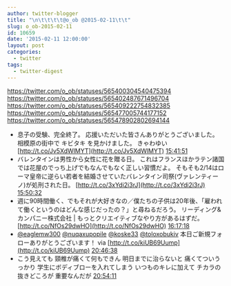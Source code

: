 ```yaml
---
author: twitter-blogger
title: "\n\t\t\t\t@o_ob @2015-02-11\t\t"
slug: o_ob-2015-02-11
id: 10659
date: '2015-02-11 12:00:00'
layout: post
categories:
  - twitter
tags:
  - twitter-digest
---
```


https://twitter.com/o_ob/statuses/565400304540475394 https://twitter.com/o_ob/statuses/565402487671496704 https://twitter.com/o_ob/statuses/565409222754832385 https://twitter.com/o_ob/statuses/565477005744177152 https://twitter.com/o_ob/statuses/565478902802694144  

*   息子の受験、完全終了。 応援いただいた皆さんありがとうございました。 相模原の街中で キビタキ を見かけました。 きゃわゆい [http://t.co/Jv5XdWlMYT](http://t.co/Jv5XdWlMYT) [15:41:51](https://twitter.com/o_ob/statuses/565400304540475394)
*   バレンタインは男性から女性に花を贈る日。 これはフランスほかラテン諸国では花屋のでっち上げでもなんでもなく正しい習慣だよ。 そもそも2/14はローマ皇帝に逆らい若者を結婚させていたバレンタイン司祭(ヴァレンティーノ)が処刑された日。 [http://t.co/3xYdi2i3rJ](http://t.co/3xYdi2i3rJ) [15:50:32](https://twitter.com/o_ob/statuses/565402487671496704)
*   週に90時間働く、でもそれが大好きなの／僕たちの子供は20年後、「雇われて働くというのはどんな感じだったの？」と尋ねるだろう。 リーディング&カンパニー株式会社 | もっとクリエイティブなやり方があるはずだ。 [http://t.co/NfOs29dwHO](http://t.co/NfOs29dwHO) [16:17:18](https://twitter.com/o_ob/statuses/565409222754832385)
*   [@eaglemw300](https://twitter.com/eaglemw300) [@nuqaxupopile](https://twitter.com/nuqaxupopile) [@koske33](https://twitter.com/koske33) [@toloxobukiv](https://twitter.com/toloxobukiv) 本日ご新規フォローありがとうございます！ via [http://t.co/kiUB69Uump](http://t.co/kiUB69Uump) [20:46:38](https://twitter.com/o_ob/statuses/565477005744177152)
*   こう見えても 頸椎が痛くて何もできん 明日までに治らないと 痛くてついうっかり 学生にボディブローを入れてしまう いつものキレに加えて チカラの抜きどころが 重要なんだが [20:54:11](https://twitter.com/o_ob/statuses/565478902802694144)
